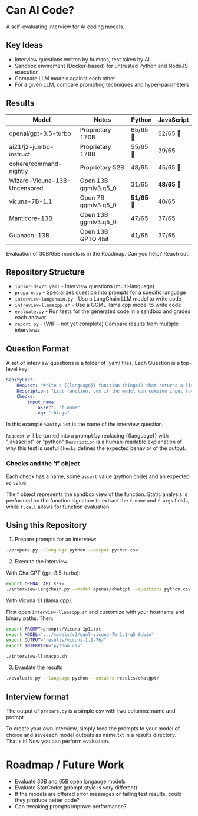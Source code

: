 # Can AI Code?

A self-evaluating interview for AI coding models.

## Key Ideas

* Interview questions written by humans, test taken by AI
* Sandbox enviroment (Docker-based) for untrusted Python and NodeJS execution
* Compare LLM models against each other
* For a given LLM, compare prompting techniques and hyper-parameters

## Results

|Model|Notes|Python|JavaScript|
|-----|-----|-----|-----|
|openai/gpt-3.5-turbo|Proprietary 170B|65/65 :1st_place_medal:|62/65 :1st_place_medal:|
|ai21/j2-jumbo-instruct|Proprietary 178B|55/65 :2nd_place_medal:|39/65|
|cohere/command-nightly|Proprietary 52B|48/65|45/65 :3rd_place_medal:|
|Wizard-Vicuna-13B-Uncensored|Open 13B ggmlv3.q5_0|31/65|**48/65** :2nd_place_medal:|
|vicuna-7B-1.1|Open 7B ggmlv3 q5_0|**51/65** :3rd_place_medal:|40/65|
|Manticore-13B|Open 13B ggmlv3.q5_0|47/65|37/65|
|Guanaco-13B|Open 13B GPTQ 4bit|41/65|37/65|

Evaluation of 30B/65B models is in the Roadmap.  Can you help?  Reach out!

## Repository Structure

* `junior-dev/*.yaml` - Interview questions (multi-language)
* `prepare.py` - Specializes question into prompts for a specific language
* `interview-langchain.py` - Use a LangChain LLM model to write code
* `intreview-llamacpp.sh` - Use a GGML llama.cpp model to write code
* `evaluate.py` - Run tests for the generated code in a sandbox and grades each answer
* `report.py` - (WIP - not yet complete) Compare results from multiple interviews

## Question Format

A set of interview questions is a folder of .yaml files.  Each Question is a top-level key:

```yaml
SanityList:
    Request: "Write a {{language}} function things() that returns a list with three values: the number 5, the string 'foobar', the capital city of Spain."
    Description: "List function, see if the model can combine input facts with internal knowledge."
    Checks:
        input_name:
            assert: "f.name"
            eq: "things"
```

In this example `SanityList` is the name of the interview question.

`Request` will be turned into a prompt by replacing {{language}} with "javascript" or "python"
`Description` is a human-readable explanation of why this test is useful
`Checks` defines the expected behavior of the output.

### Checks and the 'f' object

Each check has a name, some `assert` value (python code) and an expected `eq` value.

The f object represents the sandbox view of the function.  Static analysis is performed on the function signature to extract the `f.name` and `f.args` fields, while `f.call` allows for function evaluation.

## Using this Repository

1. Prepare prompts for an interview:

```bash
./prepare.py --language python --output python.csv
```

2. Execute the interview.

With ChatGPT (gpt-3.5-turbo):

```bash
export OPENAI_API_KEY=...
./interview-langchain.py --model openai/chatgpt --questions python.csv --outdir results/chatgpt/
```

With Vicuna 1.1 (llama.cpp):

First open `interview-llamacpp.sh` and customize with your hostname and binary paths.  Then:

```bash
export PROMPT=prompts/Vicuna-1p1.txt
export MODEL=".../models/v3/ggml-vicuna-7b-1.1-q5_0.bin"
export OUTPUT="results/vicuna-1.1-7b/"
export INTERVIEW="python.csv"

./interview-llamacpp.sh
```

3. Evaulate the results

```bash
./evaluate.py --language python --answers results/chatgpt/
```

## Interview format

The output of `prepare.py` is a simple csv with two columns: name and prompt

To create your own interview, simply feed the prompts to your model of choice and saveeach model outputs as name.txt in a results directory.  That's it!  Now you can perform evaluation.

# Roadmap / Future Work

* Evaluate 30B and 65B open langauge models
* Evaluate StarCoder (prompt style is very different)
* If the models are offered error messages or failing test results, could they produce better code?
* Can tweaking prompts improve performance?
